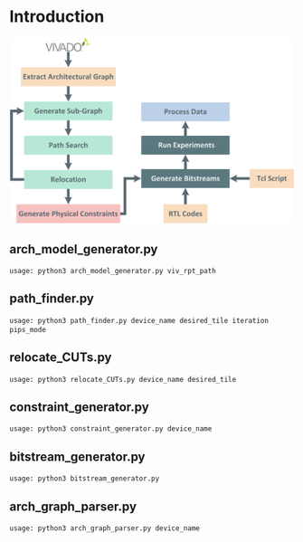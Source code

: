 # Introduction
![flow](docs/Flow.svg)

## arch_model_generator.py

```
usage: python3 arch_model_generator.py viv_rpt_path
```

## path_finder.py

```
usage: python3 path_finder.py device_name desired_tile iteration pips_mode
```

## relocate_CUTs.py

```
usage: python3 relocate_CUTs.py device_name desired_tile 
```

## constraint_generator.py

```
usage: python3 constraint_generator.py device_name 
```

## bitstream_generator.py

```
usage: python3 bitstream_generator.py 
```

## arch_graph_parser.py

```
usage: python3 arch_graph_parser.py device_name 
```